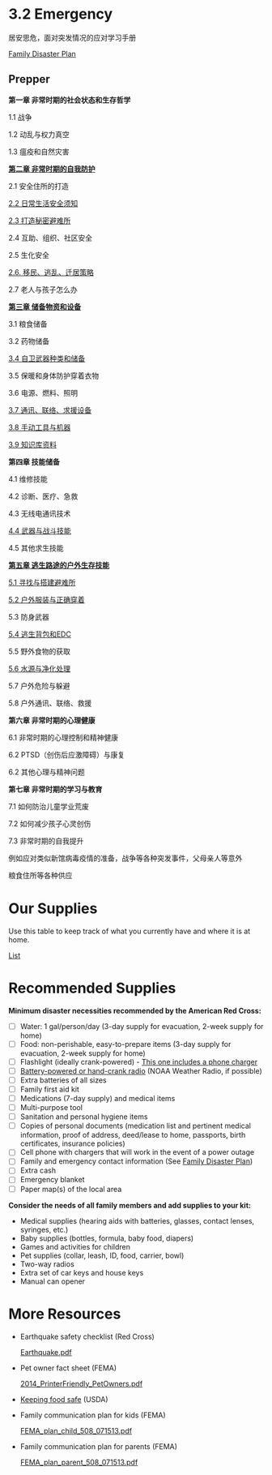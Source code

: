 # 3.2 Emergency

居安思危，面对突发情况的应对学习手册

[Family Disaster Plan](3%202%20Emergency%209d893d65f3324a8f869c7f9af5508a7f/Family%20Disaster%20Plan%207aaae88f59fb4450988ea2c2df0af444.md)

## **Prepper**

**第一章 非常时期的社会状态和生存哲学**

1.1 战争

1.2 动乱与权力真空

1.3 瘟疫和自然灾害

[**第二章 非常时期的自我防护**](3%202%20Emergency%209d893d65f3324a8f869c7f9af5508a7f/%E7%AC%AC%E4%BA%8C%E7%AB%A0%20%E9%9D%9E%E5%B8%B8%E6%97%B6%E6%9C%9F%E7%9A%84%E8%87%AA%E6%88%91%E9%98%B2%E6%8A%A4%20373ca389dff74e258cccc3af44001a11.md)

2.1 安全住所的打造

[2.2 日常生活安全须知](3%202%20Emergency%209d893d65f3324a8f869c7f9af5508a7f/2%202%20%E6%97%A5%E5%B8%B8%E7%94%9F%E6%B4%BB%E5%AE%89%E5%85%A8%E9%A1%BB%E7%9F%A5%20883e293666f040ba87d77367b63b1372.md)

[2.3 打造秘密避难所](3%202%20Emergency%209d893d65f3324a8f869c7f9af5508a7f/2%203%20%E6%89%93%E9%80%A0%E7%A7%98%E5%AF%86%E9%81%BF%E9%9A%BE%E6%89%80%2016a9bcc7336e441cb37fc90019f73e3a.md)

2.4 互助、组织、社区安全

2.5 生化安全

[2.6. 移民、逃乱、迁居策略](3%202%20Emergency%209d893d65f3324a8f869c7f9af5508a7f/2%206%20%E7%A7%BB%E6%B0%91%E3%80%81%E9%80%83%E4%B9%B1%E3%80%81%E8%BF%81%E5%B1%85%E7%AD%96%E7%95%A5%200caabe4fae564821a3d5a81c9fa250f5.md)

2.7 老人与孩子怎么办

[**第三章 储备物资和设备**](3%202%20Emergency%209d893d65f3324a8f869c7f9af5508a7f/%E7%AC%AC%E4%B8%89%E7%AB%A0%20%E5%82%A8%E5%A4%87%E7%89%A9%E8%B5%84%E5%92%8C%E8%AE%BE%E5%A4%87%208fe1565531664ac4800c9da1ce997d7e.md)

3.1 粮食储备

3.2 药物储备

[3.4 自卫武器种类和储备](3%202%20Emergency%209d893d65f3324a8f869c7f9af5508a7f/3%204%20%E8%87%AA%E5%8D%AB%E6%AD%A6%E5%99%A8%E7%A7%8D%E7%B1%BB%E5%92%8C%E5%82%A8%E5%A4%87%202289aa791f4b42e694f739d172cfc611.md)

3.5 保暖和身体防护穿着衣物

3.6 电源、燃料、照明

[3.7 通讯、联络、求援设备](3%202%20Emergency%209d893d65f3324a8f869c7f9af5508a7f/3%207%20%E9%80%9A%E8%AE%AF%E3%80%81%E8%81%94%E7%BB%9C%E3%80%81%E6%B1%82%E6%8F%B4%E8%AE%BE%E5%A4%87%20e81529729d9f4a228ebff72e4f24b163.md)

[3.8 手动工具与机器](3%202%20Emergency%209d893d65f3324a8f869c7f9af5508a7f/3%208%20%E6%89%8B%E5%8A%A8%E5%B7%A5%E5%85%B7%E4%B8%8E%E6%9C%BA%E5%99%A8%20f0113ba7b3914ffbb8c77382c060b42f.md)

[3.9 知识库资料](3%202%20Emergency%209d893d65f3324a8f869c7f9af5508a7f/3%209%20%E7%9F%A5%E8%AF%86%E5%BA%93%E8%B5%84%E6%96%99%2050992534ac9544a3a54d7166e7bc7d8a.md)

**第四章 技能储备**

4.1 维修技能

4.2 诊断、医疗、急救

4.3 无线电通讯技术

[4.4 武器与战斗技能](3%202%20Emergency%209d893d65f3324a8f869c7f9af5508a7f/4%204%20%E6%AD%A6%E5%99%A8%E4%B8%8E%E6%88%98%E6%96%97%E6%8A%80%E8%83%BD%20d110eb9900814ce6a5e02518ee18a093.md)

4.5 其他求生技能

[**第五章 逃生路途的户外生存技能**](3%202%20Emergency%209d893d65f3324a8f869c7f9af5508a7f/%E7%AC%AC%E4%BA%94%E7%AB%A0%20%E9%80%83%E7%94%9F%E8%B7%AF%E9%80%94%E7%9A%84%E6%88%B7%E5%A4%96%E7%94%9F%E5%AD%98%E6%8A%80%E8%83%BD%20d62e14ab8f3547f2b005df3cc0f530c7.md)

[5.1 寻找与搭建避难所](3%202%20Emergency%209d893d65f3324a8f869c7f9af5508a7f/5%201%20%E5%AF%BB%E6%89%BE%E4%B8%8E%E6%90%AD%E5%BB%BA%E9%81%BF%E9%9A%BE%E6%89%80%20c58bb7cef6ae4a0a9c63f7f5406f05e2.md)

[5.2 户外服装与正确穿着](3%202%20Emergency%209d893d65f3324a8f869c7f9af5508a7f/5%202%20%E6%88%B7%E5%A4%96%E6%9C%8D%E8%A3%85%E4%B8%8E%E6%AD%A3%E7%A1%AE%E7%A9%BF%E7%9D%80%20ee9ea20a27fc48ffbe68998abb1e645f.md)

5.3 防身武器

[5.4 逃生背包和EDC](3%202%20Emergency%209d893d65f3324a8f869c7f9af5508a7f/5%204%20%E9%80%83%E7%94%9F%E8%83%8C%E5%8C%85%E5%92%8CEDC%208e2d5ba749cf42b4abfa9ea8b6ddba73.md)

5.5 野外食物的获取

[5.6 水源与净化处理](3%202%20Emergency%209d893d65f3324a8f869c7f9af5508a7f/5%206%20%E6%B0%B4%E6%BA%90%E4%B8%8E%E5%87%80%E5%8C%96%E5%A4%84%E7%90%86%202474feacab0f4af897ae2848ed05d844.md)

5.7 户外危险与躲避

5.8 户外通讯、联络、救援

**第六章 非常时期的心理健康**

6.1 非常时期的心理控制和精神健康

6.2 PTSD（创伤后应激障碍）与康复

6.2 其他心理与精神问题

**第七章 非常时期的学习与教育**

7.1 如何防治儿童学业荒废

7.2 如何减少孩子心灵创伤

7.3 非常时期的自我提升

例如应对类似新馆病毒疫情的准备，战争等各种突发事件，父母亲人等意外

粮食住所等各种供应

# Our Supplies

Use this table to keep track of what you currently have and where it is at home.

[List](3%202%20Emergency%209d893d65f3324a8f869c7f9af5508a7f/List%2009a034bb6fc54a9fb40c9018856b597d.csv)

# Recommended Supplies

**Minimum disaster necessities recommended by the American Red Cross:**

- [ ]  Water: 1 gal/person/day (3-day supply for evacuation, 2-week supply for home)
- [ ]  Food: non-perishable, easy-to-prepare items (3-day supply for evacuation, 2-week supply for home)
- [ ]  Flashlight (ideally crank-powered) - [This one includes a phone charger](https://www.redcross.org/store/clipray/ARCCR100R-SNG.html)
- [ ]  [Battery-powered or hand-crank radio](https://www.redcross.org/store/preparedness/emergency-supplies/emergency-radio-weather-radio?utm_source=RCO&utm_medium=Referral&utm_term=Battery_powered_or_hand_crank_radio_NOAA_Weather_Radio&utm_campaign=Survival_Kit_Supplies) (NOAA Weather Radio, if possible)
- [ ]  Extra batteries of all sizes
- [ ]  Family first aid kit
- [ ]  Medications (7-day supply) and medical items
- [ ]  Multi-purpose tool
- [ ]  Sanitation and personal hygiene items
- [ ]  Copies of personal documents (medication list and pertinent medical information, proof of address, deed/lease to home, passports, birth certificates, insurance policies)
- [ ]  Cell phone with chargers that will work in the event of a power outage
- [ ]  Family and emergency contact information (See [Family Disaster Plan](3%202%20Emergency%209d893d65f3324a8f869c7f9af5508a7f/Family%20Disaster%20Plan%207aaae88f59fb4450988ea2c2df0af444.md))
- [ ]  Extra cash
- [ ]  Emergency blanket
- [ ]  Paper map(s) of the local area

**Consider the needs of all family members and add supplies to your kit:**

- Medical supplies (hearing aids with batteries, glasses, contact lenses, syringes, etc.)
- Baby supplies (bottles, formula, baby food, diapers)
- Games and activities for children
- Pet supplies (collar, leash, ID, food, carrier, bowl)
- Two-way radios
- Extra set of car keys and house keys
- Manual can opener

# More Resources

- Earthquake safety checklist (Red Cross)

    [Earthquake.pdf](3%202%20Emergency%209d893d65f3324a8f869c7f9af5508a7f/Earthquake.pdf)

- Pet owner fact sheet (FEMA)

    [2014_PrinterFriendly_PetOwners.pdf](3%202%20Emergency%209d893d65f3324a8f869c7f9af5508a7f/2014_PrinterFriendly_PetOwners.pdf)

- [Keeping food safe](https://www.fsis.usda.gov/wps/portal/fsis/topics/food-safety-education/get-answers/food-safety-fact-sheets/emergency-preparedness/keeping-food-safe-during-an-emergency/CT_Index) (USDA)
- Family communication plan for kids (FEMA)

    [FEMA_plan_child_508_071513.pdf](3%202%20Emergency%209d893d65f3324a8f869c7f9af5508a7f/FEMA_plan_child_508_071513.pdf)

- Family communication plan for parents (FEMA)

    [FEMA_plan_parent_508_071513.pdf](3%202%20Emergency%209d893d65f3324a8f869c7f9af5508a7f/FEMA_plan_parent_508_071513.pdf)